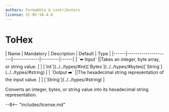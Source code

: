 ```yaml
---
authors: Formabble & contributors
license: CC-BY-SA-4.0
---
```



# ToHex

<div class="sh-parameters" markdown="1">
| Name | Mandatory | Description | Default | Type |
|------|---------------------|-------------|---------|------|
| `⬅️ Input` ||Takes an integer, byte array, or string value. | | [`Int`](../../types/#int)[`Bytes`](../../types/#bytes)[`String`](../../types/#string) |
| `Output ➡️` ||The hexadecimal string representation of the input value. | | [`String`](../../types/#string) |

</div>

Converts an integer, bytes, or string value into its hexadecimal string representation.

--8<-- "includes/license.md"

